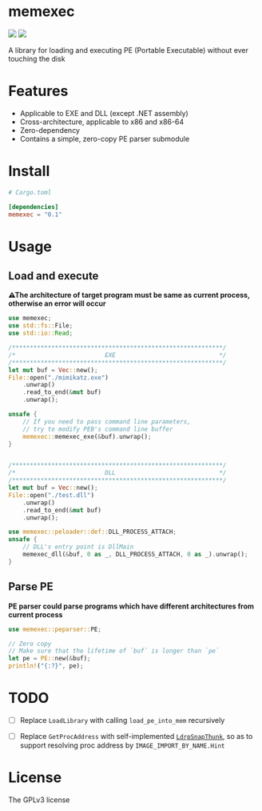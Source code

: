 # memexec

[![](https://img.shields.io/crates/v/memexec)](https://crates.io/crates/memexec) [![](https://img.shields.io/crates/d/memexec?label=downloads%40crates.io&style=social)](https://crates.io/crates/memexec)

A library for loading and executing PE (Portable Executable) without ever touching the disk

# Features

+ Applicable to EXE and DLL (except .NET assembly)
+ Cross-architecture, applicable to x86 and x86-64
+ Zero-dependency
+ Contains a simple, zero-copy PE parser submodule

# Install

```toml
# Cargo.toml

[dependencies]
memexec = "0.1"
```

# Usage

## Load and execute

**⚠The architecture of target program must be same as current process, otherwise an error will occur**

```rust
use memexec;
use std::fs::File;
use std::io::Read;

/***********************************************************/
/*                         EXE                             */
/***********************************************************/
let mut buf = Vec::new();
File::open("./mimikatz.exe")
    .unwrap()
    .read_to_end(&mut buf)
    .unwrap();

unsafe {
    // If you need to pass command line parameters,
    // try to modify PEB's command line buffer
    memexec::memexec_exe(&buf).unwrap();
}


/***********************************************************/
/*                         DLL                             */
/***********************************************************/
let mut buf = Vec::new();
File::open("./test.dll")
    .unwrap()
    .read_to_end(&mut buf)
    .unwrap();

use memexec::peloader::def::DLL_PROCESS_ATTACH;
unsafe {
    // DLL's entry point is DllMain
    memexec_dll(&buf, 0 as _, DLL_PROCESS_ATTACH, 0 as _).unwrap();
}
```

## Parse PE

**PE parser could parse programs which have different architectures from current process**

```rust
use memexec::peparser::PE;

// Zero copy
// Make sure that the lifetime of `buf` is longer than `pe`
let pe = PE::new(&buf);
println!("{:?}", pe);
```

# TODO

- [ ] Replace `LoadLibrary` with calling `load_pe_into_mem` recursively

- [ ] Replace `GetProcAddress` with self-implemented [`LdrpSnapThunk`](https://doxygen.reactos.org/dd/d83/ntdllp_8h.html#ae2196bc7f46cc2a92d36b7c4881ee633), so as to support resolving proc address by `IMAGE_IMPORT_BY_NAME.Hint`

# License

The GPLv3 license
